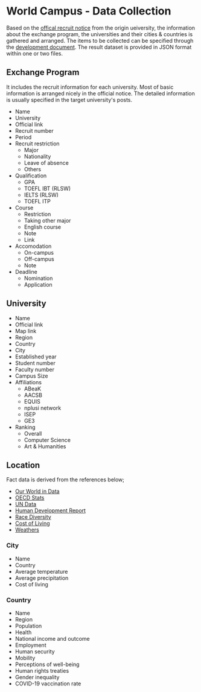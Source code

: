 # World Campus - Data Collection

Based on the [offical recruit notice](2022-2-exchange-univ.csv) from the
origin ueiversity, the information about the exchange program, the
universities and their cities & countries is gathered and arranged. The items
to be collected can be specified through the [development
document](../README.md). The result dataset is provided in JSON format within
one or two files.

## Exchange Program

It includes the recruit information for each university. Most of basic
information is arranged nicely in the official notice. The detailed
information is usually specified in the target university's posts. 

* Name
* University
* Official link
* Recruit number
* Period
* Recruit restriction
  * Major
  * Nationality
  * Leave of absence
  * Others
* Qualification
  * GPA
  * TOEFL IBT (RLSW)
  * IELTS (RLSW)
  * TOEFL ITP
* Course
  * Restriction
  * Taking other major
  * English course
  * Note
  * Link
* Accomodation
  * On-campus
  * Off-campus
  * Note
* Deadline
  * Nomination
  * Application

## University

* Name
* Official link
* Map link
* Region
* Country
* City
* Established year
* Student number
* Faculty number
* Campus Size
* Affiliations
  * ABeaK
  * AACSB
  * EQUIS
  * nplusi network
  * ISEP
  * GE3
* Ranking
  * Overall
  * Computer Science
  * Art & Humanities

## Location

Fact data is derived from the references below;

* [Our World in Data](https://ourworldindata.org)
* [OECD Stats](https://stats.oecd.org)
* [UN Data](http://data.un.org)
* [Human Development Report](https://hdr.undp.org/en)
* [Race Diversity](https://www.infoplease.com/world/social-statistics/ethnicity-and-race-countries)
* [Cost of Living](https://www.numbeo.com/cost-of-living/region_rankings.jsp)
* [Weathers](https://worldweather.wmo.int/en/dataguide.html)

### City

* Name
* Country
* Average temperature 
* Average precipitation
* Cost of living

### Country

* Name
* Region
* Population
* Health
* National income and outcome
* Employment
* Human security
* Mobility
* Perceptions of well-being
* Human rights treaties
* Gender inequality
* COVID-19 vaccination rate
